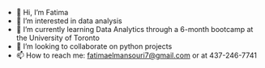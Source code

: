 - 👋 Hi, I’m Fatima
- 👀 I’m interested in data analysis
- 🌱 I’m currently learning Data Analytics through a 6-month bootcamp at the University of Toronto
- 💞️ I’m looking to collaborate on python projects
- 📫 How to reach me: fatimaelmansouri7@gmail.com or at 437-246-7741

<!---
fze484/fze484 is a ✨ special ✨ repository because its `README.md` (this file) appears on your GitHub profile.
You can click the Preview link to take a look at your changes.
--->
